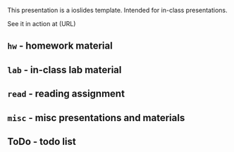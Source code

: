 This presentation is a ioslides template. Intended for in-class presentations.

See it in action at (URL)

## `hw` - homework material

## `lab` - in-class lab material

## `read` - reading assignment

## `misc` - misc presentations and materials

## ToDo - todo list


